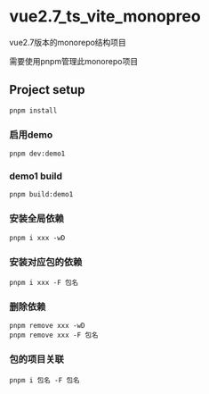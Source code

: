 # vue2.7_ts_vite_monopreo
vue2.7版本的monorepo结构项目

需要使用pnpm管理此monorepo项目

 ## Project setup
```
pnpm install
```

### 启用demo
```
pnpm dev:demo1
```


### demo1 build
```
pnpm build:demo1
```
### 安装全局依赖
```
pnpm i xxx -wD
```

### 安装对应包的依赖
```
pnpm i xxx -F 包名
```

### 删除依赖
```
pnpm remove xxx -wD  
pnpm remove xxx -F 包名
```
### 包的项目关联
```
pnpm i 包名 -F 包名

```

